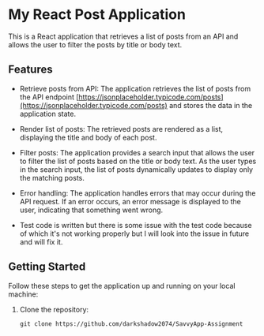 # My React Post Application

This is a React application that retrieves a list of posts from an API and allows the user to filter the posts by title or body text.

## Features

- Retrieve posts from API: The application retrieves the list of posts from the API endpoint [https://jsonplaceholder.typicode.com/posts](https://jsonplaceholder.typicode.com/posts) and stores the data in the application state.

- Render list of posts: The retrieved posts are rendered as a list, displaying the title and body of each post.

- Filter posts: The application provides a search input that allows the user to filter the list of posts based on the title or body text. As the user types in the search input, the list of posts dynamically updates to display only the matching posts.

- Error handling: The application handles errors that may occur during the API request. If an error occurs, an error message is displayed to the user, indicating that something went wrong.

- Test code is written but there is some issue with the test code because of which it's not working properly but I will look into the issue in future and will fix it.

## Getting Started

Follow these steps to get the application up and running on your local machine:

1. Clone the repository:

   ```shell
   git clone https://github.com/darkshadow2074/SavvyApp-Assignment
   ```

